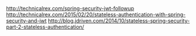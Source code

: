 
http://technicalrex.com/spring-security-jwt-followup
http://technicalrex.com/2015/02/20/stateless-authentication-with-spring-security-and-jwt
http://blog.jdriven.com/2014/10/stateless-spring-security-part-2-stateless-authentication/
